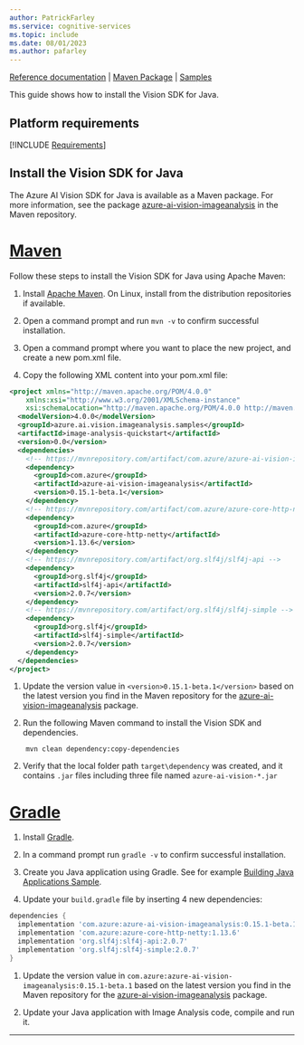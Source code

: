 ```yaml
---
author: PatrickFarley
ms.service: cognitive-services
ms.topic: include
ms.date: 08/01/2023
ms.author: pafarley
---
```


[Reference documentation](/java/api/com.azure.ai.vision.imageanalysis) | [Maven Package](https://mvnrepository.com/artifact/com.azure/azure-ai-vision-imageanalysis) | [Samples](https://github.com/Azure-Samples/azure-ai-vision-sdk)

This guide shows how to install the Vision SDK for Java.

## Platform requirements

[!INCLUDE [Requirements](java-requirements.md)]

## Install the Vision SDK for Java

The Azure AI Vision SDK for Java is available as a Maven package. For more information, see the package <a href="https://mvnrepository.com/artifact/com.azure/azure-ai-vision-imageanalysis" target="_blank">azure-ai-vision-imageanalysis</a> in the Maven repository.


# [Maven](#tab/maven)

Follow these steps to install the Vision SDK for Java using Apache Maven:

1. Install [Apache Maven](https://maven.apache.org/download.cgi). On Linux, install from the distribution repositories if available.

1. Open a command prompt and run `mvn -v` to confirm successful installation.

1. Open a command prompt where you want to place the new project, and create a new pom.xml file.

1. Copy the following XML content into your pom.xml file:

  ```xml
  <project xmlns="http://maven.apache.org/POM/4.0.0"
      xmlns:xsi="http://www.w3.org/2001/XMLSchema-instance"
      xsi:schemaLocation="http://maven.apache.org/POM/4.0.0 http://maven.apache.org/xsd/maven-4.0.0.xsd">
    <modelVersion>4.0.0</modelVersion>
    <groupId>azure.ai.vision.imageanalysis.samples</groupId>
    <artifactId>image-analysis-quickstart</artifactId>
    <version>0.0</version>
    <dependencies>
      <!-- https://mvnrepository.com/artifact/com.azure/azure-ai-vision-imageanalysis -->
      <dependency>
        <groupId>com.azure</groupId>
        <artifactId>azure-ai-vision-imageanalysis</artifactId>
        <version>0.15.1-beta.1</version>
      </dependency>
      <!-- https://mvnrepository.com/artifact/com.azure/azure-core-http-netty -->
      <dependency>
        <groupId>com.azure</groupId>
        <artifactId>azure-core-http-netty</artifactId>
        <version>1.13.6</version>
      </dependency>
      <!-- https://mvnrepository.com/artifact/org.slf4j/slf4j-api -->
      <dependency>
        <groupId>org.slf4j</groupId>
        <artifactId>slf4j-api</artifactId>
        <version>2.0.7</version>
      </dependency>
      <!-- https://mvnrepository.com/artifact/org.slf4j/slf4j-simple -->
      <dependency>
        <groupId>org.slf4j</groupId>
        <artifactId>slf4j-simple</artifactId>
        <version>2.0.7</version>
      </dependency>
    </dependencies>
  </project>
  ```

1. Update the version value in `<version>0.15.1-beta.1</version>` based on the latest version you find in the Maven repository for the [azure-ai-vision-imageanalysis](https://mvnrepository.com/artifact/com.azure/azure-ai-vision-imageanalysis) package.

1. Run the following Maven command to install the Vision SDK and dependencies.
```console
    mvn clean dependency:copy-dependencies
```

2. Verify that the local folder path `target\dependency` was created, and it contains `.jar` files including three file named `azure-ai-vision-*.jar`

# [Gradle](#tab/gradle)

1. Install [Gradle](https://gradle.org/install).

1. In a command prompt run `gradle -v` to confirm successful installation.

1. Create you Java application using Gradle. See for example [Building Java Applications Sample](https://docs.gradle.org/8.3/samples/sample_building_java_applications.html).

1. Update your `build.gradle` file by inserting 4 new dependencies:

```gradle
dependencies {
  implementation 'com.azure:azure-ai-vision-imageanalysis:0.15.1-beta.1'
  implementation 'com.azure:azure-core-http-netty:1.13.6'
  implementation 'org.slf4j:slf4j-api:2.0.7'
  implementation 'org.slf4j:slf4j-simple:2.0.7'
}
```

1. Update the version value in `com.azure:azure-ai-vision-imageanalysis:0.15.1-beta.1` based on the latest version you find in the Maven repository for the [azure-ai-vision-imageanalysis](https://mvnrepository.com/artifact/com.azure/azure-ai-vision-imageanalysis) package.

1. Update your Java application with Image Analysis code, compile and run it.
---
